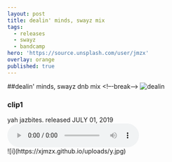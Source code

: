 ```yaml
---
layout: post
title: dealin' minds, swayz mix
tags:
  - releases
  - swayz
  - bandcamp
hero: 'https://source.unsplash.com/user/jmzx'
overlay: orange
published: true
---
```

##dealin' minds, swayz dnb mix
<!–-break-–>
![dealin](https://user-images.githubusercontent.com/1854925/89131333-3a393780-d536-11ea-840a-95f59ea1cc20.png)
<article>
	<div class="cont">
		<h3>clip1</h3>
    yah jazbites. released
		<time> JULY 01, 2019</time>
	</div>
	<audio class="audio" controls="controls">
		<source type="audio/mpeg" src="https://www.jmzx.uk/uploads/audio/03_Dealin_Minds_(Swayz_Dnb_Cut).m4a?_=1">
	</audio>
</article>
![i](https://xjmzx.github.io/uploads/y.jpg)
